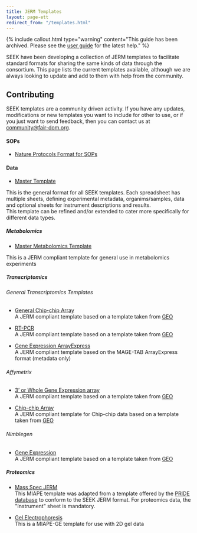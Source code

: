 ```yaml
---
title: JERM Templates
layout: page-ett
redirect_from: "/templates.html"
---
```



{% include callout.html type="warning" content="This guide has been archived. Please see the [user guide](/help/user-guide) for the latest help." %}

SEEK have been developing a collection of JERM templates to facilitate standard formats for sharing the same kinds of data through the consortium. This page lists the current templates available, although we are always looking to update and add to them with help from the community.

## Contributing 
SEEK templates are a community driven activity. If you have any updates, modifications or new templates you want to include for other to use, or if you just want to send feedback, then you can contact us at <community@fair-dom.org>.

#### SOPs

* [Nature Protocols Format for SOPs](/attachments/NatureProtocolsFormat.doc)

#### Data

* [Master Template](https://fairdomhub.org/data_files/927)  

This is the general format for all SEEK templates. Each spreadsheet has multiple sheets, defining experimental metadata, organims/samples, data and optional sheets for instrument descriptions and results.  
This template can be refined and/or extended to cater more specifically for different data types.

##### Metabolomics

* [Master Metabolomics Template](https://fairdomhub.org/data_files/927)

This is a JERM compliant template for general use in metabolomics experiments

##### Transcriptomics

###### General Transcriptomics Templates

* [General Chip-chip Array](https://fairdomhub.org/data_files/931)  
A JERM compliant template based on a template taken from [GEO][3]  

* [RT-PCR](https://fairdomhub.org/data_files/930)  
A JERM compliant template based on a template taken from [GEO][3]

* [Gene Expression ArrayExpress](https://fairdomhub.org/data_files/8)  
A JERM compliant template based on the MAGE-TAB ArrayExpress format (metadata only)  

###### Affymetrix

* [3’ or Whole Gene Expression array](https://fairdomhub.org/data_files/928)  
A JERM compliant template based on a template taken from [GEO][3]  

* [Chip-chip Array](https://fairdomhub.org/data_files/929)  
A JERM compliant template for Chip-chip data based on a template taken from [GEO][3]

###### Nimblegen

* [Gene Expression](https://fairdomhub.org/data_files/933)  
A JERM compliant template based on a template taken from [GEO][3]  

##### Proteomics

* [Mass Spec JERM](https://fairdomhub.org/data_files/932)  
This MIAPE template was adapted from a template offered by the [PRIDE database][5] to conform to the SEEK JERM format. For proteomics data, the "Instrument" sheet is mandatory.

* [Gel Electrophoresis](https://fairdomhub.org/data_files/938)  
This is a MIAPE-GE template for use with 2D gel data

[3]: http://www.ncbi.nlm.nih.gov/geo/
[5]: http://www.ebi.ac.uk/pride/
  
